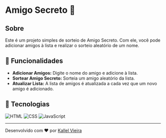 <h1>Amigo Secreto 🎉</h1>

<h2>Sobre</h2>
<p>Este é um projeto simples de sorteio de Amigo Secreto. Com ele, você pode adicionar amigos à lista e realizar o sorteio aleatório de um nome.</p>

<h2>🚀 Funcionalidades</h2>
<ul>
  <li><strong>Adicionar Amigos:</strong> Digite o nome do amigo e adicione à lista.</li>
  <li><strong>Sortear Amigo Secreto:</strong> Sorteia um amigo aleatório da lista.</li>
  <li><strong>Atualizar Lista:</strong> A lista de amigos é atualizada a cada vez que um novo amigo é adicionado.</li>
</ul>

<h2>🚀 Tecnologias</h2>
<div>
  <img src="https://img.shields.io/badge/HTML-239120?style=for-the-badge&logo=html5&logoColor=white" alt="HTML">
  <img src="https://img.shields.io/badge/CSS-239120?style=for-the-badge&logo=css3&logoColor=white" alt="CSS">
  <img src="https://img.shields.io/badge/JavaScript-F7DF1E?style=for-the-badge&logo=javascript&logoColor=black" alt="JavaScript">
</div>

---

<p>Desenvolvido com ❤️ por <a href="https://github.com/Kallel-19" target="_blank">Kallel Vieira</a></p>
